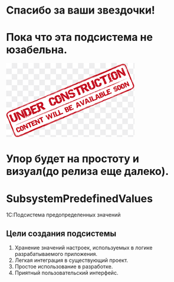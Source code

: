 # Спасибо за ваши звездочки! 
# Пока что эта подсистема не юзабельна.
![plot](./Docs/under-construction.png)
# Упор будет на простоту и визуал(до релиза еще далеко).

# SubsystemPredefinedValues
1С:Подсистема предопределенных значений

## Цели создания подсистемы
1. Хранение значений настроек, используемых в логике разрабатываемого приложения.
2. Легкая интеграция в существующий проект.
3. Простое использование в разработке.
4. Приятный пользовательский интерфейс.
